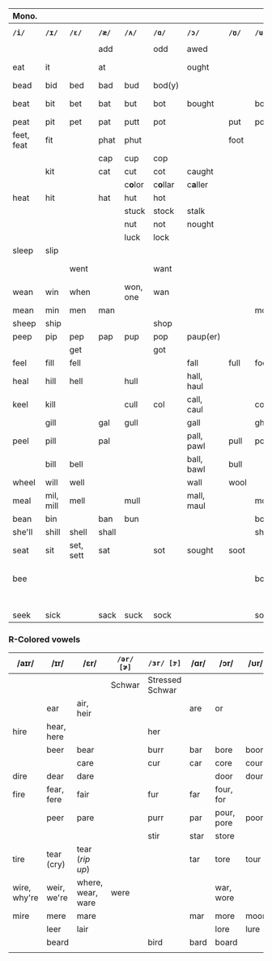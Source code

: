 | Mono.      |           |           |           |           |            |            |           |           | Diph.       |            |            |              |            |
| ---------- | --------- | --------- | --------- | --------- | ---------- | ---------- | --------- | --------- | ----------- | ---------- | ---------- | ------------ | ---------- |
| **`/i/`**  | **`/ɪ/`** | **`/ɛ/`** | **`/æ/`** | **`/ʌ/`** | **`/ɑ/`**  | **`/ɔ/`**  | **`/ʊ/`** | **`/u/`** | **`/oʊ/`**  | **`/aʊ/`** | **`/eɪ/`** | **`/aɪ/`**   | **`/ɔɪ/`** |
|            |           |           | add       |           | odd        | awed       |           |           |             |            |            |              |            |
| eat        | it        |           | at        |           |            | ought      |           |           | oat         | out        | eight, ate |              |            |
| bead       | bid       | bed       | bad       | bud       | bod(y)     |            |           |           |             |            |            |              |            |
| beat       | bit       | bet       | bat       | but       | bot        | bought     |           | boot      | boat        | bout       | bait, bate | bite, byte   |            |
| peat       | pit       | pet       | pat       | putt      | pot        |            | put       | poot      |             |            |            |              |            |
| feet, feat | fit       |           | phat      | phut      |            |            | foot      |           |             |            |            |              |            |
|            |           |           | cap       | cup       | cop        |            |           |           |             |            |            |              |            |
|            | kit       |           | cat       | cut       | cot        | caught     |           |           | coat        |            |            | kite         |            |
|            |           |           |           | c**o**lor | c**o**llar | c**a**ller |           |           |             |            |            |              |            |
| heat       | hit       |           | hat       | hut       | hot        |            |           |           |             |            | hate       | height       |            |
|            |           |           |           | stuck     | stock      | stalk      |           |           |             |            |            |              |            |
|            |           |           |           | nut       | not        | nought     |           |           |             |            |            |              |            |
|            |           |           |           | luck      | lock       |            |           |           |             |            |            |              |            |
| sleep      | slip      |           |           |           |            |            |           |           |             |            |            |              |            |
|            |           | went      |           |           | want       |            |           |           | won't, wont |            |            |              |            |
| wean       | win       | when      |           | won, one  | wan        |            |           |           |             |            |            |              |            |
| mean       | min       | men       | man       |           |            |            |           | moon      | moan        |            | main       | mine         |            |
| sheep      | ship      |           |           |           | shop       |            |           |           |             |            |            |              |            |
| peep       | pip       | pep       | pap       | pup       | pop        | paup(er)   |           |           |             |            |            |              |            |
|            |           | get       |           |           | got        |            |           |           | goat        | gout       | gate       |              |            |
| feel       | fill      | fell      |           |           |            | fall       | full      | fool      | foal        | foul       | fail       | file         | foil       |
| heal       | hill      | hell      |           | hull      |            | hall, haul |           |           | hole, whole |            | hail       |              |            |
| keel       | kill      |           |           | cull      | col        | call, caul |           | cool      |             |            |            |              |            |
|            | gill      |           | gal       | gull      |            | gall       |           | ghool     |             |            |            |              |            |
| peel       | pill      |           | pal       |           |            | pall, pawl | pull      | pool      |             |            |            |              |            |
|            | bill      | bell      |           |           |            | ball, bawl | bull      |           | bole        |            | bail       | bile         | boil       |
| wheel      | will      | well      |           |           |            | wall       | wool      |           |             |            | wail       | while        |            |
| meal       | mil, mill | mell      |           | mull      |            | mall, maul |           | mool      |             |            | mail       | mile         | moil       |
| bean       | bin       |           | ban       | bun       |            |            |           | boon      |             |            |            |              |            |
| she'll     | shill     | shell     | shall     |           |            |            |           | shul      |             |            |            |              |            |
| seat       | sit       | set, sett | sat       |           | sot        | sought     | soot      |           |             |            |            | cite         |            |
| bee        |           |           |           |           |            |            |           | boo       | beau, bow   | bough      | bay        | buy, bye, by | boy        |
|            |           |           |           |           |            |            |           |           | though      | thou       | they       |              |            |
| seek       | sick      |           | sack      | suck      | sock       |            |           | sook      | soak        |            | sake       | sike         |            |


### R-Colored vowels
| **/aɪr/**    | **/ɪr/**    | **/ɛr/**          | **`/ər/ [ɚ]`** | **`/ɜr/ [ɝ]`**  | **/ɑr/** | **/ɔr/**   | **/ʊr/** |
| ------------ | ----------- | ----------------- | -------------- | --------------- | -------- | ---------- | -------- |
|              |             |                   | Schwar         | Stressed Schwar |          |            |          |
|              | ear         | air, heir         |                |                 | are      | or         |          |
| hire         | hear, here  |                   |                | her             |          |            |          |
|              | beer        | bear              |                | burr            | bar      | bore       | boor     |
|              |             | care              |                | cur             | car      | core       | cour     |
| dire         | dear        | dare              |                |                 |          | door       | dour     |
| fire         | fear, fere  | fair              |                | fur             | far      | four, for  |          |
|              | peer        | pare              |                | purr            | par      | pour, pore | poor     |
|              |             |                   |                | stir            | star     | store      |          |
| tire         | tear (cry)  | tear (*rip up*)   |                |                 | tar      | tore       | tour     |
| wire, why're | weir, we're | where, wear, ware | were           |                 |          | war, wore  |          |
| mire         | mere        | mare              |                |                 | mar      | more       | moor     |
|              | leer        | lair              |                |                 |          | lore       | lure     |
|              | beard       |                   |                | bird            | bard     | board      |          |
|              |             |                   |                |                 |          |            |          |

